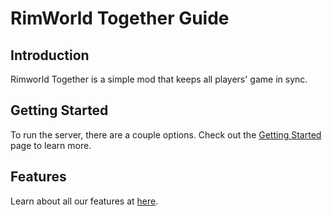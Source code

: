 # RimWorld Together Guide

## Introduction
Rimworld Together is a simple mod that keeps all players' game in sync.

## Getting Started
To run the server, there are a couple options. Check out the [Getting Started](https://rimworldtogether.github.io/Guide/selfhosting/getting-started.html) page to learn more.

## Features
Learn about all our features at [here](https://rimworldtogether.github.io/Guide/features/visiting.html).


